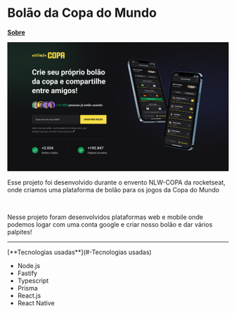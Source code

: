 <h1>Bolão da Copa do Mundo</h1>

[**Sobre**](#-sobre)
<div algin="center">
  <img src="./github/assets/web.png" alt="Layout da página web">
  <p>Esse projeto foi desenvolvido durante o envento NLW-COPA da rocketseat, onde criamos uma plataforma de bolão para os jogos da Copa do Mundo</p><br>
  <p>Nesse projeto foram desenvolvidos plataformas web e mobile onde podemos logar com uma conta google e criar nosso bolão e dar vários palpites!</p>
</div>
<hr>
[**Tecnologias usadas**](#-Tecnologias usadas)
<div>
  <ul>
    <li>Node.js</li>
    <li>Fastify</li>
    <li>Typescript</li>
    <li>Prisma</li>
    <li>React.js</li>
    <li>React Native</li>
  </ul>
</div>
